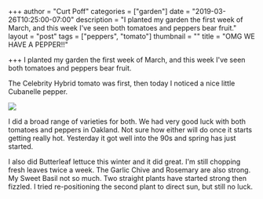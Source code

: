 +++
author = "Curt Poff"
categories = ["garden"]
date = "2019-03-26T10:25:00-07:00"
description = "I planted my garden the first week of March, and this week I've seen both tomatoes and peppers bear fruit."
layout = "post"
tags = ["peppers", "tomato"]
thumbnail = ""
title = "OMG WE HAVE A PEPPER!!"

+++
I planted my garden the first week of March, and this week I've seen both tomatoes and peppers bear fruit.

The Celebrity Hybrid tomato was first, then today I noticed a nice little Cubanelle pepper.

![](https://blog.curtpoff.com/uploads/cubanelle_pepper.jpg)

I did a broad range of varieties for both. We had very good luck with both tomatoes and peppers in Oakland. Not sure how either will do once it starts getting really hot. Yesterday it got well into the 90s and spring has just started.

I also did Butterleaf lettuce this winter and it did great. I'm still chopping fresh leaves twice a week. The Garlic Chive and Rosemary are also strong. My Sweet Basil not so much. Two straight plants have started strong then fizzled. I tried re-positioning the second plant to direct sun, but still no luck.